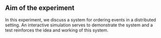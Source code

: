 ## Aim of the experiment

In this experiment, we discuss a system for ordering events in a distributed setting. An interactive simulation serves to demonstrate the system and a test 
reinforces the idea and working of this system.